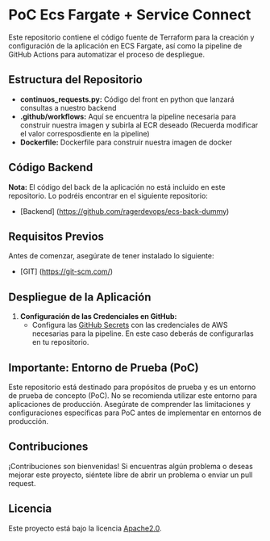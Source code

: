 # PoC Ecs Fargate + Service Connect 

Este repositorio contiene el código fuente de Terraform para la creación y configuración de la aplicación en ECS Fargate, así como la pipeline de GitHub Actions para automatizar el proceso de despliegue.

## Estructura del Repositorio

- **continuos_requests.py:** Código del front en python que lanzará consultas a nuestro backend
- **.github/workflows:** Aquí se encuentra la pipeline necesaria para construir nuestra imagen y subirla al ECR deseado (Recuerda modificar el valor corresposdiente en la pipeline)
- **Dockerfile:** Dockerfile para construir nuestra imagen de docker

## Código Backend

**Nota:** El código del back de la aplicación no está incluido en este repositorio. Lo podréis encontrar en el siguiente repositorio:
- [Backend] (https://github.com/ragerdevops/ecs-back-dummy)

## Requisitos Previos

Antes de comenzar, asegúrate de tener instalado lo siguiente:

- [GIT] (https://git-scm.com/)

## Despliegue de la Aplicación

1. **Configuración de las Credenciales en GitHub:**
   - Configura las [GitHub Secrets](https://docs.github.com/en/actions/security-guides/encrypted-secrets) con las credenciales de AWS necesarias para la pipeline. En este caso deberás de configurarlas en tu repositorio.

## Importante: Entorno de Prueba (PoC)

Este repositorio está destinado para propósitos de prueba y es un entorno de prueba de concepto (PoC). No se recomienda utilizar este entorno para aplicaciones de producción. Asegúrate de comprender las limitaciones y configuraciones específicas para PoC antes de implementar en entornos de producción.

## Contribuciones

¡Contribuciones son bienvenidas! Si encuentras algún problema o deseas mejorar este proyecto, siéntete libre de abrir un problema o enviar un pull request.

## Licencia

Este proyecto está bajo la licencia [Apache2.0](LICENSE).
